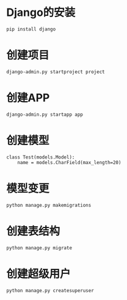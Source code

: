 # Django的安装
    pip install django

# 创建项目
    django-admin.py startproject project

# 创建APP
    django-admin.py startapp app

# 创建模型
    class Test(models.Model):
        name = models.CharField(max_length=20)

# 模型变更
    python manage.py makemigrations

# 创建表结构
    python manage.py migrate
    
# 创建超级用户
    python manage.py createsuperuser
